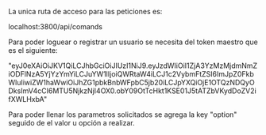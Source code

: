La unica ruta de acceso para las peticiones es:

localhost:3800/api/comands

Para poder loguear o registrar un usuario se necesita del token maestro que es el siguiente:

"eyJ0eXAiOiJKV1QiLCJhbGciOiJIUzI1NiJ9.eyJzdWIiOiI1ZjA3YzMzMjdmNmZiODFlNzA5YjYzYmYiLCJuYW1lIjoiQWRtaW4iLCJ1c2VybmFtZSI6ImJpZ0FkbWluIiwiZW1haWwiOiJhZG1pbkBnbWFpbC5jb20iLCJpYXQiOjE1OTQzNDQyODksImV4cCI6MTU5NjkzNjI4OX0.obY09OtTcHkt1KSE01J5tATZbVKydDoZV2ifXWLHxbA"

Para poder llenar los parametros solicitados se agrega la key "option" seguido de el valor u opción a realizar.


